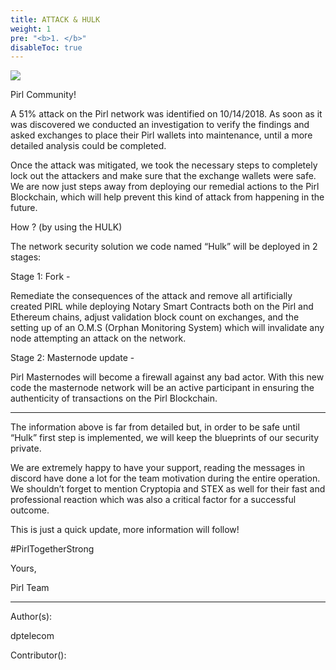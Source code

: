 ```yaml
---
title: ATTACK & HULK
weight: 1
pre: "<b>1. </b>"
disableToc: true
---
```


![](/development/images/hulk.jpg)

Pirl Community!

A 51% attack on the Pirl network was identified on 10/14/2018. As soon as it was discovered we conducted an investigation to verify the findings and asked exchanges to place their Pirl wallets into maintenance, until a more detailed analysis could be completed.

Once the attack was mitigated, we took the necessary steps to completely lock out the attackers and make sure that the exchange wallets were safe. We are now just steps away from deploying our remedial actions to the Pirl Blockchain, which will help prevent this kind of attack from happening in the future.

How ? (by using the HULK)

The network security solution we code named “Hulk” will be deployed in 2 stages:

 

Stage 1: Fork -

Remediate the consequences of the attack and remove all artificially created PIRL while deploying Notary Smart Contracts both on the Pirl and Ethereum chains, adjust validation block count on exchanges, and the setting up of an O.M.S (Orphan Monitoring System) which will invalidate any node attempting an attack on the network.

 

Stage 2: Masternode update -

Pirl Masternodes will become a firewall against any bad actor. With this new code the masternode network will be an active participant in ensuring the authenticity of transactions on the Pirl Blockchain.


-------------------------------------------------------------------------------------------------------------------------------------------------------------------------------------------------------------------------------------

The information above is far from detailed but, in order to be safe until “Hulk” first step is implemented, we will keep the blueprints of our security private.

We are extremely happy to have your support, reading the messages in discord have done a lot for the team motivation during the entire operation. We shouldn’t forget to mention Cryptopia and STEX as well for their fast and professional reaction which was also a critical factor for a successful outcome.

This is just a quick update, more information will follow!

 

#PirlTogetherStrong

 

Yours,

Pirl Team


---
Author(s):  

dptelecom  

Contributor():
